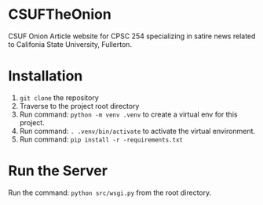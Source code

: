 # CSUFTheOnion
CSUF Onion Article website for CPSC 254 specializing in satire news related to Califonia State University, Fullerton.

# Installation
1. `git clone` the repository
2. Traverse to the project root directory
3. Run command: `python -m venv .venv` to create a virtual env for this project.
4. Run command: `. .venv/bin/activate` to activate the virtual environment.
5. Run command: `pip install -r -requirements.txt`

# Run the Server
Run the command: `python src/wsgi.py` from the root directory.
